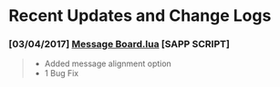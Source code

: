 # Recent Updates and Change Logs

### [03/04/2017] [Message Board.lua](https://github.com/Chalwk77/HALO-SCRIPT-PROJECTS/blob/master/SAPP%20SCRIPTS/Message%20Board.lua) [SAPP SCRIPT]
   > * Added message alignment option
   > * 1 Bug Fix